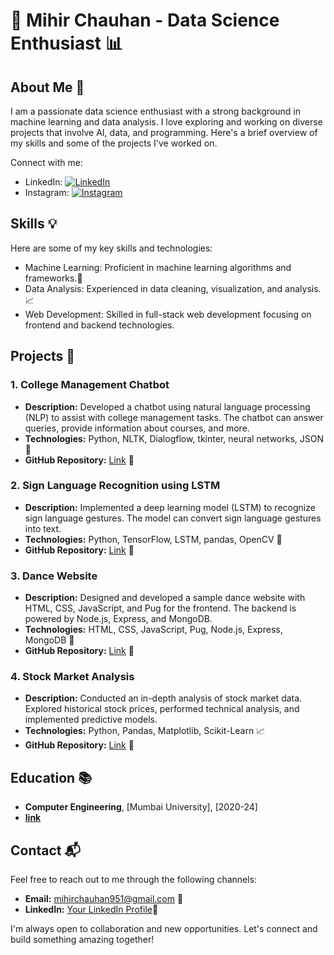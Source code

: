 # 🚀 Mihir Chauhan - Data Science Enthusiast 📊

## About Me 👋
I am a passionate data science enthusiast with a strong background in machine learning and data analysis. I love exploring and working on diverse projects that involve AI, data, and programming. Here's a brief overview of my skills and some of the projects I've worked on.

Connect with me:
- LinkedIn: [![LinkedIn](https://img.shields.io/badge/linkedin-%230077B5.svg?style=for-the-badge&logo=linkedin&logoColor=white)](https://www.linkedin.com/in/mihir-chauhan-017518208/)
- Instagram: [![Instagram](https://img.shields.io/badge/Instagram-%23E4405F.svg?style=for-the-badge&logo=Instagram&logoColor=white)](https://www.instagram.com/_mihir__chauhan_/)

## Skills 💡
Here are some of my key skills and technologies:
- Machine Learning: Proficient in machine learning algorithms and frameworks.🤖
- Data Analysis: Experienced in data cleaning, visualization, and analysis.📈
- Web Development: Skilled in full-stack web development focusing on frontend and backend technologies.

## Projects 🚧

### 1. College Management Chatbot
- **Description:** Developed a chatbot using natural language processing (NLP) to assist with college management tasks. The chatbot can answer queries, provide information about courses, and more.
- **Technologies:** Python, NLTK, Dialogflow, tkinter, neural networks, JSON 🐍
- **GitHub Repository:** [Link](https://github.com/Mihirchauhan0709/chatbot-for-collage-management) 🔗

### 2. Sign Language Recognition using LSTM
- **Description:** Implemented a deep learning model (LSTM) to recognize sign language gestures. The model can convert sign language gestures into text.
- **Technologies:** Python, TensorFlow, LSTM, pandas, OpenCV 🧠
- **GitHub Repository:** [Link](https://github.com/Mihirchauhan0709/Sign-language-recognition) 🔗

### 3. Dance Website
- **Description:** Designed and developed a sample dance website with HTML, CSS, JavaScript, and Pug for the frontend. The backend is powered by Node.js, Express, and MongoDB.
- **Technologies:** HTML, CSS, JavaScript, Pug, Node.js, Express, MongoDB 💃
- **GitHub Repository:** [Link](https://github.com/Mihirchauhan0709/SampleDanceWebsite) 🔗

### 4. Stock Market Analysis
- **Description:** Conducted an in-depth analysis of stock market data. Explored historical stock prices, performed technical analysis, and implemented predictive models.
- **Technologies:** Python, Pandas, Matplotlib, Scikit-Learn 📈
- **GitHub Repository:** [Link](https://github.com/Mihirchauhan0709/Stock-Market-analysis) 🔗

## Education 📚
- **Computer Engineering**, [Mumbai University], [2020-24]
- **[link](https://googlecloud.qwiklabs.com/public_profiles/f4a0a0fd-5ea0-44d9-8734-b180faa9f1b9)**


## Contact 📬
Feel free to reach out to me through the following channels:
- **Email:** mihirchauhan951@gmail.com 📧
- **LinkedIn:** [Your LinkedIn Profile](https://www.linkedin.com/in/mihir-chauhan-017518208/)🔗

I'm always open to collaboration and new opportunities. Let's connect and build something amazing together!


<!--
**Mihirchauhan0709/Mihirchauhan0709** is a ✨ _special_ ✨ repository because its `README.md` (this file) appears on your GitHub profile.

Here are some ideas to get you started:

- 🔭 I’m currently working on ...
- 🌱 I’m currently learning ...
- 👯 I’m looking to collaborate on ...
- 🤔 I’m looking for help with ...
- 💬 Ask me about ...
- 📫 How to reach me: ...
- 😄 Pronouns: ...
- ⚡ Fun fact: ...
-->

